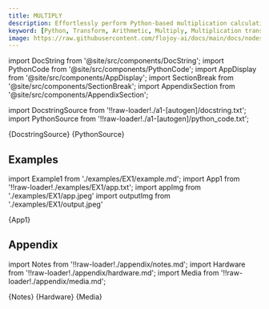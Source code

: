 ```yaml
---
title: MULTIPLY
description: Effortlessly perform Python-based multiplication calculations with Flojoy's MULTIPLY transformer. Takes 2 input vectors, multiplies them, and returns the result.
keyword: [Python, Transform, Arithmetic, Multiply, Multiplication transformer, Python multiplication calculations, Data processing with multiplication, Flojoy MULTIPLY transformer, Streamline data analysis, Arithmetic transformations, Multiplication calculation, Python data manipulation, Accurate data insights, MULTIPLY transformation in Python]
image: https://raw.githubusercontent.com/flojoy-ai/docs/main/docs/nodes/TRANSFORMERS/ARITHMETIC/MULTIPLY/examples/EX1/output.jpeg
---
```


[//]: # (Custom component imports)

import DocString from '@site/src/components/DocString';
import PythonCode from '@site/src/components/PythonCode';
import AppDisplay from '@site/src/components/AppDisplay';
import SectionBreak from '@site/src/components/SectionBreak';
import AppendixSection from '@site/src/components/AppendixSection';

[//]: # (Docstring)

import DocstringSource from '!!raw-loader!./a1-[autogen]/docstring.txt';
import PythonSource from '!!raw-loader!./a1-[autogen]/python_code.txt';

<DocString>{DocstringSource}</DocString>
<PythonCode GLink='TRANSFORMERS/ARITHMETIC/MULTIPLY/MULTIPLY.py'>{PythonSource}</PythonCode>

<SectionBreak />

[//]: # (Examples)

## Examples

import Example1 from './examples/EX1/example.md';
import App1 from '!!raw-loader!./examples/EX1/app.txt';
import appImg from './examples/EX1/app.jpeg'
import outputImg from './examples/EX1/output.jpeg'

<AppDisplay 
    nodeLabel='MULTIPLY'
    appImg={appImg}
    outputImg={outputImg}
    >
    {App1}
</AppDisplay>

<Example1 />

<SectionBreak />

[//]: # (Appendix)

## Appendix

import Notes from '!!raw-loader!./appendix/notes.md';
import Hardware from '!!raw-loader!./appendix/hardware.md';
import Media from '!!raw-loader!./appendix/media.md';

<AppendixSection index={0} folderPath='nodes/TRANSFORMERS/ARITHMETIC/MULTIPLY/appendix/'>{Notes}</AppendixSection>
<AppendixSection index={1} folderPath='nodes/TRANSFORMERS/ARITHMETIC/MULTIPLY/appendix/'>{Hardware}</AppendixSection>
<AppendixSection index={2} folderPath='nodes/TRANSFORMERS/ARITHMETIC/MULTIPLY/appendix/'>{Media}</AppendixSection>